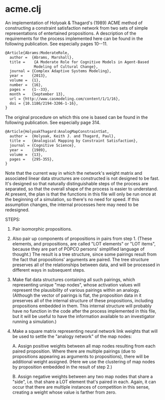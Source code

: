 acme.clj
=======

An implementation of Holyoak & Thagard's (1989) ACME method
of constructing a constraint satisfaction network from two sets
of simple representations of entertained propositions.
A description of the requirements for the process implemented
here can be found in the following publication.  See especially
pages 10--11.

```latex
@Article{Abrams:ModerateRole,
  author =	{Abrams, Marshall},
  title =    {A Moderate Role for Cognitive Models in Agent-Based
             Modeling of Cultural Change},
  journal =	{Complex Adaptive Systems Modeling},
  year =	{2013},
  volume =	{1},
  number =	{16},
  pages =	{1--33},
  month =	{September 13},
  url =	{http://www.casmodeling.com/content/1/1/16},
  doi =	{10.1186/2194-3206-1-16},
}
```

The original procedure on which this one is based can be found in
the following publication.  See especially page 314.

```latex
@Article{HolyoakThagard:AnalogMapConstraintSat,
  author =	{Holyoak, Keith J. and Thagard, Paul},
  title =	{Analogical Mapping by Constraint Satisfaction},
  journal =	{Cognitive Science},
  year =	{1989},
  volume =	{13},
  pages =	{295-355},
}
```

Note that the current way in which the network's weight matrix and 
associated linear data structures are constructed is not designed
to be fast.  It's designed so that naturally distinguishable steps
of the process are separated, so that the overall shape of the
process is easier to understand.  At present, the plan is that
the functions in this file will only be run once at the beginning
of a simulation, so there's no need for speed.  If this assumption
changes, the internal processes here may need to be redesigned.

STEPS:

1. Pair isomorphic propositions.

2. Also pair up components of propositions in pairs from step 1.
   (These elements, and propositions, are called "LOT elements"
   or "LOT items", because they are part of POPCO persons'
   simplified language of thought.)
   The result is a tree structure, since some pairings result from
   the fact that propositions' arguments are paired.  The tree
   structure preserves all of the relationships between data, and
   will be processed in different ways in subsequent steps.

3. Make flat data structures containing all such pairings, which 
   representing unique "map nodes", whose activation values will 
   represent the plausibility of various pairings within an analogy.
   (Although the vector of pairings is flat, the proposition data
   in it preserves all of the internal structure of these
   propositions, including propositions embedded in them.  This
   internal structure will probably have no function in the code
   after the process implemented in this file, but it will be
   useful to have the information available to an investigator
   running a simulation.)

4. Make a square matrix representing neural network link weights
   that will be used to settle the "analogy network" of the map
   nodes:

    A. Assign positive weights between all map nodes resulting from
       each paired proposition.  Where there are multiple pairings
       (due to propositions appearing as arguments to propositions),
       there will be additional weight assigned.  (Here we use the
       clustering of map nodes by proposition embedded in the result of 
       step 2.)
    
    B. Assign negative weights between any two map nodes that share
       a "side", i.e. that share a LOT element that's paired in each.  Again,
       it can occur that there are multiple instances of competition in
       this sense, creating a weight whose value is farther from zero.

